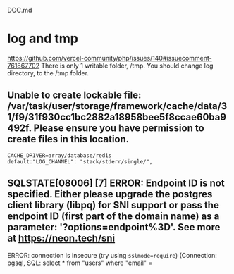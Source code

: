 DOC.md
# log and tmp
https://github.com/vercel-community/php/issues/140#issuecomment-761867702
	There is only 1 writable folder, /tmp. You should change log directory, to the /tmp folder.


## Unable to create lockable file: /var/task/user/storage/framework/cache/data/31/f9/31f930cc1bc2882a18958bee5f8ccae60ba9492f. Please ensure you have permission to create files in this location.
	CACHE_DRIVER=array/database/redis
	default:"LOG_CHANNEL": "stack/stderr/single/", 

## SQLSTATE[08006] [7] ERROR: Endpoint ID is not specified. Either please upgrade the postgres client library (libpq) for SNI support or pass the endpoint ID (first part of the domain name) as a parameter: '?options=endpoint%3D<endpoint-id>'. See more at https://neon.tech/sni
ERROR: connection is insecure (try using `sslmode=require`) (Connection: pgsql, SQL: select * from "users" where "email" = 

	